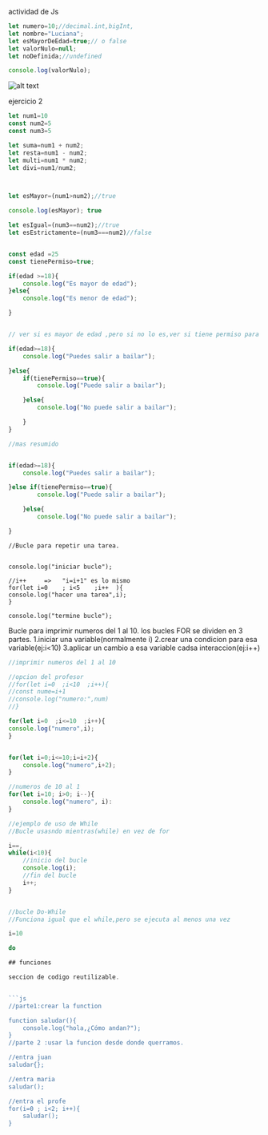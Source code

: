 actividad de Js



```js
let numero=10;//decimal.int,bigInt,
let nombre="Luciana";
let esMayorDeEdad=true;// o false
let valorNulo=null;
let noDefinida;//undefined

console.log(valorNulo);

```





![alt text](image.png)








ejercicio 2

```js
let num1=10
const num2=5
const num3=5

let suma=num1 + num2;
let resta=num1 - num2;
let multi=num1 * num2;
let divi=num1/num2;



let esMayor=(num1>num2);//true

console.log(esMayor); true

let esIgual=(num3==num2);//true
let esEstrictamente=(num3===num2)//false


const edad =25
const tienePermiso=true;

if(edad >=18){
    console.log("Es mayor de edad");
}else{
    console.log("Es menor de edad");

}


// ver si es mayor de edad ,pero si no lo es,ver si tiene permiso para salir a bailar

if(edad>=18){
    console.log("Puedes salir a bailar");

}else{
    if(tienePermiso==true){
        console.log("Puede salir a bailar");

    }else{
        console.log("No puede salir a bailar");

    }
}

//mas resumido


if(edad>=18){
    console.log("Puedes salir a bailar");

}else if(tienePermiso==true){
        console.log("Puede salir a bailar");

    }else{
        console.log("No puede salir a bailar");

}

```


```Js
//Bucle para repetir una tarea.


console.log("iniciar bucle");

//i++     =>   "i=i+1" es lo mismo
for(let i=0    ; i<5    ;i++  ){
console.log("hacer una tarea",i);
}
    
console.log("termine bucle");
```

Bucle para imprimir numeros del 1 al 10.
los bucles FOR se dividen en 3 partes.
1.iniciar una variable(normalmente i)
2.crear una condicion para esa variable(ej:i<10)
3.aplicar un cambio a esa variable cadsa interaccion(ej:i++)

```js
//imprimir numeros del 1 al 10

//opcion del profesor
//for(let i=0  ;i<10  ;i++){
//const nume=i+1
//console.log("numero:",num)
//}

for(let i=0  ;i<=10  ;i++){
console.log("numero",i);
}

```


```js

for(let i=0;i<=10;i=i+2){
    console.log("numero",i+2);
}
```


```js
//numeros de 10 al 1
for(let i=10; i>0; i--){
    console.log("numero", i):
}

```


```js
//ejemplo de uso de While
//Bucle usasndo mientras(while) en vez de for

i==,
while(i<10){
    //inicio del bucle
    console.log(i);
    //fin del bucle
    i++;
}


//bucle Do-While
//Funciona igual que el while,pero se ejecuta al menos una vez

i=10

do

## funciones

seccion de codigo reutilizable.


```js
//parte1:crear la function

function saludar(){
    console.log("hola,¿Cómo andan?");
}
//parte 2 :usar la funcion desde donde querramos.

//entra juan
saludar{};

//entra maria
saludar();

//entra el profe
for(i=0 ; i<2; i++){
    saludar();
}

